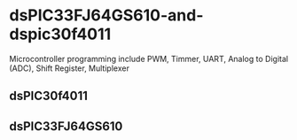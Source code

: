 # dsPIC33FJ64GS610-and-dspic30f4011
Microcontroller programming include PWM, Timmer, UART, Analog to Digital (ADC), Shift Register,  Multiplexer

## dsPIC30f4011


## dsPIC33FJ64GS610
